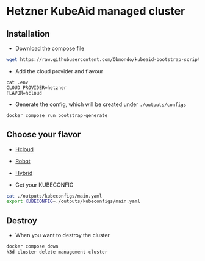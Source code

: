 # Hetzner KubeAid managed cluster

## Installation

* Download the compose file
```sh
wget https://raw.githubusercontent.com/Obmondo/kubeaid-bootstrap-script/refs/heads/main/docker-compose.yaml
```

* Add the cloud provider and flavour

```
cat .env
CLOUD_PROVIDER=hetzner
FLAVOR=hcloud
```

* Generate the config, which will be created under `./outputs/configs`

```sh
docker compose run bootstrap-generate
```

## Choose your flavor

* [Hcloud](./hetzner/hcloud.md)
* [Robot](./hetzner/robot.md)
* [Hybrid](./hetzner/hybrid.md)

* Get your KUBECONFIG

```sh
cat ./outputs/kubeconfigs/main.yaml
export KUBECONFIG=./outputs/kubeconfigs/main.yaml
```

## Destroy

* When you want to destroy the cluster

```sh
docker compose down
k3d cluster delete management-cluster
```
